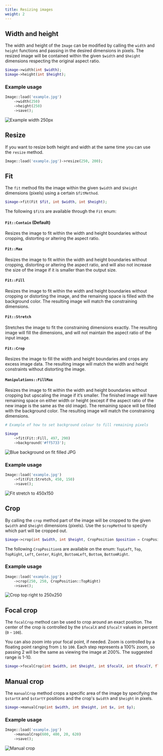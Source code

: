 ```yaml
---
title: Resizing images
weight: 2
---
```


## Width and height

The width and height of the `Image` can be modified by calling the `width` and `height` functions and passing in the desired dimensions in pixels. The resized image will be contained within the given `$width` and `$height` dimensions respecting the original aspect ratio.

```php
$image->width(int $width);
$image->height(int $height);
```

### Example usage

```php
Image::load('example.jpg')
    ->width(250)
    ->height(250)
    ->save();
```

![Example width 250px](../../images/example-resize-contain.jpg)

## Resize

If you want to resize both height and width at the same time you can use the `resize` method.

```php
Image::load('example.jpg')->resize(250, 200);
```

## Fit

The `fit` method fits the image within the given `$width` and `$height` dimensions (pixels) using a certain `$fitMethod`.

```php
$image->fit(Fit $fit, int $width, int $height);
```

The following `$fit`s are available through the `Fit` enum:

#### `Fit::Contain` (Default)

Resizes the image to fit within the width and height boundaries without cropping, distorting or altering the aspect ratio.

#### `Fit::Max`

Resizes the image to fit within the width and height boundaries without cropping, distorting or altering the aspect ratio, and will also not increase the size of the image if it is smaller than the output size.

#### `Fit::Fill`

Resizes the image to fit within the width and height boundaries without cropping or distorting the image, and the remaining space is filled with the background color. The resulting image will match the constraining dimensions.

#### `Fit::Stretch`

Stretches the image to fit the constraining dimensions exactly. The resulting image will fill the dimensions, and will not maintain the aspect ratio of the input image.

#### `Fit::Crop`

Resizes the image to fill the width and height boundaries and crops any excess image data. The resulting image will match the width and height constraints without distorting the image.


#### `Manipulations::FillMax`

Resizes the image to fit within the width and height boundaries without cropping but upscaling the image if it’s smaller. The finished image will have remaining space on either width or height (except if the aspect ratio of the new image is the same as the old image). The remaining space will be filled with the background color. The resulting image will match the constraining dimensions.

```php
# Example of how to set background colour to fill remaining pixels

$image
    ->fit(Fit::Fill, 497, 290)
    ->background('#ff5733');
```

![Blue background on fit filled JPG](../../images/example-background.png)

### Example usage

```php
Image::load('example.jpg')
    ->fit(Fit:Stretch, 450, 150)
    ->save();
```

![Fit stretch to 450x150](../../images/example-fit-stretch.jpg)

## Crop

By calling the `crop` method part of the image will be cropped to the given `$width` and `$height` dimensions (pixels). Use the `$cropMethod` to specify which part will be cropped out.

```php
$image->crop(int $width, int $height, CropPosition $position = CropPosition::Center);
```

The following `CropPosition`s are available on the enum:
`TopLeft`, `Top`, `TopRight`, `Left`, `Center`, `Right`, `BottomLeft`, `Bottom`, `BottomRight`.

### Example usage

```php
Image::load('example.jpg')
    ->crop(250, 250, CropPosition::TopRight)
    ->save();
```

![Crop top right to 250x250](../../images/example-crop.jpg)

## Focal crop

The `focalCrop` method can be used to crop around an exact position. The center of the crop is controlled by the `$focalX` and `$focalY` values in percent (`0` - `100`).

You can also zoom into your focal point, if needed. Zoom is controlled by a floating point ranging from `1` to `100`. Each step represents a 100% zoom, so passing 2 will be the same as viewing the image at 200%. The suggested range is 1-10.
```php
$image->focalCrop(int $width, int $height, int $focalX, int $focalY, float $zoom = 1);
```

## Manual crop

The `manualCrop` method crops a specific area of the image by specifying the `$startX` and `$startY` positions and the crop's `$width` and `$height` in pixels.

```php
$image->manualCrop(int $width, int $height, int $x, int $y);
```

### Example usage

```php
Image::load('example.jpg')
    ->manualCrop(600, 400, 20, 620)
    ->save();
```

![Manual crop](../../images/example-manual-crop.jpg)
